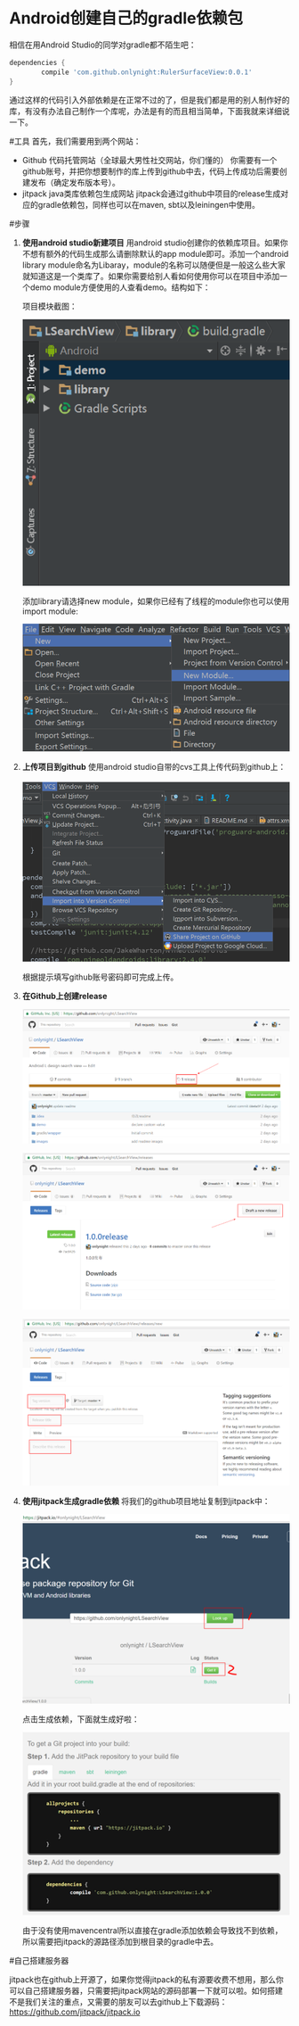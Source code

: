 Android创建自己的gradle依赖包
===========================

相信在用Android Studio的同学对gradle都不陌生吧：

```groovy
dependencies {
        compile 'com.github.onlynight:RulerSurfaceView:0.0.1'
}
```

通过这样的代码引入外部依赖是在正常不过的了，但是我们都是用的别人制作好的库，有没有办法自己制作一个库呢，办法是有的而且相当简单，下面我就来详细说一下。

#工具
首先，我们需要用到两个网站：

- Github 代码托管网站（全球最大男性社交网站，你们懂的）
	你需要有一个github账号，并把你想要制作的库上传到github中去，代码上传成功后需要创建发布（确定发布版本号）。
- jitpack java类库依赖包生成网站
	jitpack会通过github中项目的release生成对应的gradle依赖包，同样也可以在maven, sbt以及leiningen中使用。

#步骤

1. **使用android studio新建项目**
	用android studio创建你的依赖库项目。如果你不想有额外的代码生成那么请删除默认的app module即可。添加一个android library module命名为Libaray，module的名称可以随便但是一般这么些大家就知道这是一个类库了。如果你需要给别人看如何使用你可以在项目中添加一个demo module方便使用的人查看demo。结构如下：

	项目模块截图：

	![项目模块截图](./images/module.png)

	添加library请选择new module，如果你已经有了线程的module你也可以使用import module:

	![项目模块截图](./images/new_module.png)

2. **上传项目到github**
	使用android studio自带的cvs工具上传代码到github上：

	![share on github](./images/share_project_on_github.png)

	根据提示填写github账号密码即可完成上传。

3. **在Github上创建release**
	
	![发布release1](./images/create_release1.png)

	![发布release2](./images/create_release2.png)

	![发布release3](./images/create_release3.png)

4. **使用jitpack生成gradle依赖**
	将我们的github项目地址复制到jitpack中：

	![jitpack1](./images/jitpack1.png)

	点击生成依赖，下面就生成好啦：

	![jitpack2](./images/jitpack2.png)

	由于没有使用mavencentral所以直接在gradle添加依赖会导致找不到依赖，所以需要把jitpack的源路径添加到根目录的gradle中去。

#自己搭建服务器

jitpack也在github上开源了，如果你觉得jitpack的私有源要收费不想用，那么你可以自己搭建服务器，只需要把jitpack网站的源码部署一下就可以啦。如何搭建不是我们关注的重点，又需要的朋友可以去github上下载源码：https://github.com/jitpack/jitpack.io